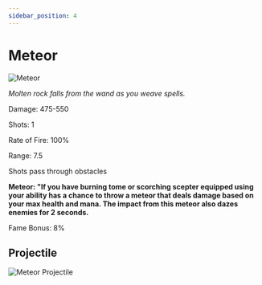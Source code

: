 ```yaml
---
sidebar_position: 4
---
```


# Meteor

![Meteor](https://vwiki.valorserver.com/api/item/picture/meteor)

<i>Molten rock falls from the wand as you weave spells.</i>

Damage: 475-550

Shots: 1

Rate of Fire: 100%

Range: 7.5

Shots pass through obstacles

**Meteor: "If you have burning tome or scorching scepter equipped using your ability has a chance to throw a meteor that deals damage based on your max health and mana. The impact from this meteor also dazes enemies for 2 seconds.**

Fame Bonus: 8%

## Projectile

![Meteor Projectile](https://cdn.discordapp.com/attachments/953134990428868629/997619544862490654/meteor.gif)
